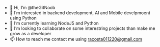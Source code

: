 - 👋 Hi, I’m @theGitNoob
- 👀 I’m interested in backend development, AI and Mobile develpmoent using Python  
- 🌱 I’m currently learning NodeJS and Python
- 💞️ I’m looking to collaborate on some interestring projects than make me grow as a developer
- 📫 How to reach me contact me using racosta011220@gmail.com

<!---
theGitNoob/theGitNoob is a ✨ special ✨ repository because its `README.md` (this file) appears on your GitHub profile.
You can click the Preview link to take a look at your changes.
--->
